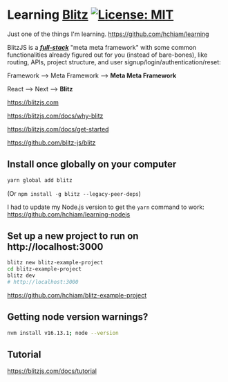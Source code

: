 # Learning [Blitz](https://blitzjs.com/) [![License: MIT](https://img.shields.io/badge/License-MIT-yellow.svg?style=for-the-badge)](https://github.com/hchiam/learning-template/blob/main/LICENSE)

Just one of the things I'm learning. https://github.com/hchiam/learning

BlitzJS is a [_**full-stack**_](https://blitzjs.com/docs/why-blitz) "meta meta framework" with some common functionalities already figured out for you (instead of bare-bones), like routing, APIs, project structure, and user signup/login/authentication/reset:

Framework --> Meta Framework --> **Meta Meta Framework**

React --> Next --> **Blitz**

https://blitzjs.com

https://blitzjs.com/docs/why-blitz

https://blitzjs.com/docs/get-started

https://github.com/blitz-js/blitz

## Install once globally on your computer

```sh
yarn global add blitz
```

(Or `npm install -g blitz --legacy-peer-deps`)

I had to update my Node.js version to get the `yarn` command to work: https://github.com/hchiam/learning-nodejs

## Set up a new project to run on http://localhost:3000

```sh
blitz new blitz-example-project
cd blitz-example-project
blitz dev
# http://localhost:3000
```

https://github.com/hchiam/blitz-example-project

## Getting node version warnings?

```sh
nvm install v16.13.1; node --version
```

## Tutorial

https://blitzjs.com/docs/tutorial
